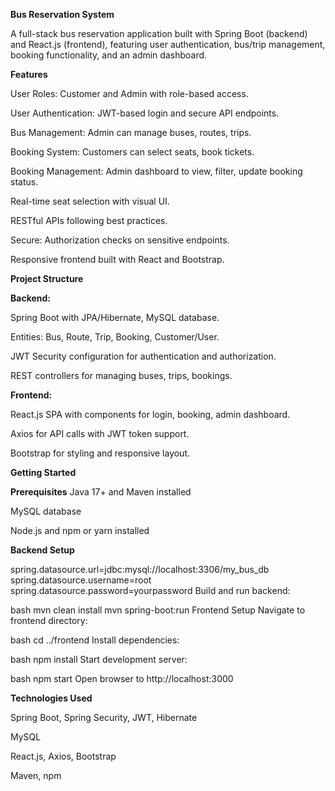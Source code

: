 **Bus Reservation System**


A full-stack bus reservation application built with Spring Boot (backend) and React.js (frontend), featuring user authentication, bus/trip management, booking functionality, and an admin dashboard.

**Features**

User Roles: Customer and Admin with role-based access.

User Authentication: JWT-based login and secure API endpoints.

Bus Management: Admin can manage buses, routes, trips.

Booking System: Customers can select seats, book tickets.

Booking Management: Admin dashboard to view, filter, update booking status.

Real-time seat selection with visual UI.

RESTful APIs following best practices.

Secure: Authorization checks on sensitive endpoints.

Responsive frontend built with React and Bootstrap.

**Project Structure**

**Backend:**

Spring Boot with JPA/Hibernate, MySQL database.

Entities: Bus, Route, Trip, Booking, Customer/User.

JWT Security configuration for authentication and authorization.

REST controllers for managing buses, trips, bookings.

**Frontend:**

React.js SPA with components for login, booking, admin dashboard.

Axios for API calls with JWT token support.

Bootstrap for styling and responsive layout.

**Getting Started**

**Prerequisites**
Java 17+ and Maven installed

MySQL database

Node.js and npm or yarn installed

**Backend Setup**

spring.datasource.url=jdbc:mysql://localhost:3306/my_bus_db
spring.datasource.username=root
spring.datasource.password=yourpassword
Build and run backend:

bash
mvn clean install
mvn spring-boot:run
Frontend Setup
Navigate to frontend directory:

bash
cd ../frontend
Install dependencies:

bash
npm install
Start development server:

bash
npm start
Open browser to http://localhost:3000

**Technologies Used**

Spring Boot, Spring Security, JWT, Hibernate

MySQL

React.js, Axios, Bootstrap

Maven, npm
